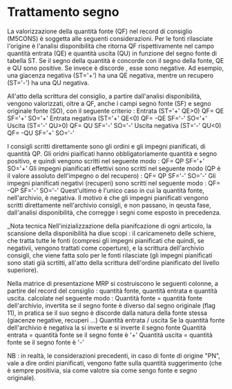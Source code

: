# Trattamento segno

La valorizzazione della quantità fonte (QF) nel record di consiglio (M5CONS) è soggetta alle seguenti considerazioni.
Per le fonti rilasciate l'origine è l'analisi disponibilità che ritorna QF rispettivamente nel campo quantità entrata (QE) e quantità uscita (QU) in funzione del segno fonte di tabella  ST.
Se il segno della quantità è concorde con il segno della fonte, QE e QU sono positive.
Se invece è discorde , esse sono negative.
Ad esempio, una giacenza negativa (ST='+') ha una QE negativa, mentre un recupero (ST='-') ha una QU negativa.

All'atto della scrittura del consiglio, a partire dall'analisi disponibilità, vengono valorizzati, oltre a QF, anche i campi segno fonte (SF) e segno originale fonte (SO), con il seguente criterio : 
Entrata  (ST='+' QE>0)
QF= QE
SF='+'
SO='+'
Entrata negativa (ST='+' QE<0)
QF= -QE
SF='-'
SO='+'
Uscita (ST='-' QU>0)
QF= QU
SF='-'
SO='-'
Uscita negativa (ST='-' QU<0)
QF= -QU
SF='+'
SO='-'

I consigli scritti direttamente sono gli ordini e gli impegni pianificati, di quantità QP.
Gli oridni piaificati hanno obbligatoriamente quantità e segno positivo, e quindi vengono scritti nel seguente modo : 
QF= QP
SF='+'
SO='+'
Gli impegni pianificati effettivi sono scritti nel seguente modo (QP è il valore assoluto dell'impegno o del recupero) : 
QF= QP
SF='-'
SO='-'
Gli impegni pianificati negativi (recuperi)  sono scritti nel seguente modo : 
QF= -QP
SF='-'
SO='-'
Quest'ultimo è l'unico caso in cui la quantità fonte, nell'archivio, è negativa. Il motivo è che gli impegni pianificati vengono scritti direttamente nell'archivio consigli, e non passano, in qeusta fase, dall'analisi disponibilità, che corregge i segni come esposto in precedenza.

_Nota tecnica
Nell'inizializzazione della pianifcazione di ogni articolo, la scansione della disponibilità ha diue scopi :  il caricameneto delle schiere, che tratta tutte le fonti (compresi gli impegni pianificati che quindi, se negativii, vengono trattati come coperture), e la scrittura dell'archivio consigli, che viene fatta solo per le fonti rilasciate (gli impegni pianificati sono stati già scrtitti, all'atto della scrittura dell'ordine pianificato del livello superiore).

Nella matrice di presentazione MRP si costruiscono le seguenti colonne, a partire del record del consiglio :  quantità fonte, quantità entrata e quantità uscita. calcolate nel seguente modo : 
Quantità fonte = quantità fonte dell'archivio, invertita se il segno fonte è diverso dal segno originale (flag 11), in pratica se il suo segno è discorde dalla natura della fonte stessa (giacenze negative, recuperi ...)
Quantità entrata / uscita
Se la quantità fonte dell'archivio è negativa la si inverte e si inverte il segno fonte
Quantità entrata = quantità fonte se il segno fonte è '+'
Quantità uscita =  quantità fonte se il segno fonte è '-'

NB :  in realtà, le considerazioni precedenti, in caso di fonte di origine "PN", vale a dire ordini pianificati, vengono fatte sulla quantità suggerimento (che è sempre positivia, sia come valotre sia come sengo fonte e segno originale).







